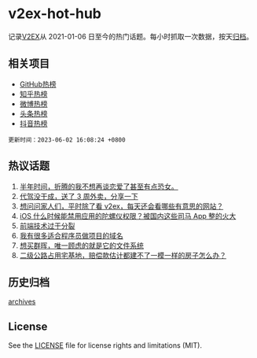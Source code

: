 # v2ex-hot-hub

 记录[V2EX](https://www.v2ex.com/)从 2021-01-06 日至今的热门话题。每小时抓取一次数据，按天[归档](archives)。
 
 ## 相关项目

- [GitHub热榜](https://github.com/lonnyzhang423/github-hot-hub)
- [知乎热榜](https://github.com/lonnyzhang423/zhihu-hot-hub)
- [微博热榜](https://github.com/lonnyzhang423/weibo-hot-hub)
- [头条热榜](https://github.com/lonnyzhang423/toutiao-hot-hub)
- [抖音热榜](https://github.com/lonnyzhang423/douyin-hot-hub)


 `更新时间：2023-06-02 16:08:24 +0800`

## 热议话题

1. [半年时间，折腾的我不想再谈恋爱了甚至有点恐女。](https://www.v2ex.com/t/944959)
1. [代驾没干成，送了 3 周外卖，分享一下](https://www.v2ex.com/t/945105)
1. [想问问家人们，平时除了看 v2ex，每天还会看哪些有意思的网站？](https://www.v2ex.com/t/945107)
1. [iOS 什么时候能禁用应用的陀螺仪权限？被国内这些司马 App 整的火大](https://www.v2ex.com/t/945037)
1. [前端技术过于分裂](https://www.v2ex.com/t/944995)
1. [我有很多适合程序员做项目的域名](https://www.v2ex.com/t/945090)
1. [想买群晖，唯一顾虑的就是它的文件系统](https://www.v2ex.com/t/945054)
1. [二级公路占用宅基地，赔偿款估计都建不了一模一样的房子怎么办？](https://www.v2ex.com/t/944978)

## 历史归档

[archives](archives)

## License

See the [LICENSE](LICENSE) file for license rights and limitations (MIT).
